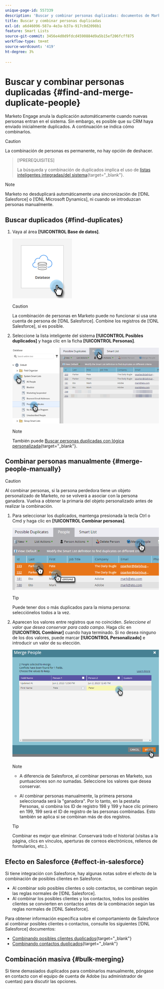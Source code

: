 ```yaml
---
unique-page-id: 557339
description: 'Buscar y combinar personas duplicadas: documentos de Marketo, documentación del producto'
title: Buscar y combinar personas duplicadas
exl-id: a6d46096-587a-4e3a-b37a-917c0d2098b1
feature: Smart Lists
source-git-commit: 3456e4d0d9fdcd4590884d9a5b15ef206fcff875
workflow-type: tm+mt
source-wordcount: '419'
ht-degree: 3%

---
```


# Buscar y combinar personas duplicadas {#find-and-merge-duplicate-people}

Marketo Engage anula la duplicación automáticamente cuando nuevas personas entran en el sistema. Sin embargo, es posible que su CRM haya enviado inicialmente duplicados. A continuación se indica cómo combinarlos.

>[!CAUTION]
>
>La combinación de personas es permanente, no hay opción de deshacer.

>[!PREREQUISITES]
>
>La búsqueda y combinación de duplicados implica el uso de [listas inteligentes integradas/del sistema](/help/marketo/product-docs/core-marketo-concepts/smart-lists-and-static-lists/using-smart-lists/use-built-in-system-smart-lists.md){target="_blank"}.

>[!NOTE]
>
>Marketo no desduplicará automáticamente una sincronización de [!DNL Salesforce] o [!DNL Microsoft Dynamics], ni cuando se introduzcan personas manualmente.

## Buscar duplicados {#find-duplicates}

1. Vaya al área **[!UICONTROL Base de datos]**.

   ![](assets/find-and-merge-duplicate-people-1.png)

   >[!CAUTION]
   >
   >La combinación de personas en Marketo puede no funcionar si usa una cuenta de persona de [!DNL Salesforce]. Combine los registros de [!DNL Salesforce], si es posible.

1. Seleccione la lista inteligente del sistema **[!UICONTROL Posibles duplicados]** y haga clic en la ficha **[!UICONTROL Personas]**.

   ![](assets/find-and-merge-duplicate-people-2.png)

   >[!NOTE]
   >
   >También puede [Buscar personas duplicadas con lógica personalizada](/help/marketo/product-docs/core-marketo-concepts/smart-lists-and-static-lists/managing-people-in-smart-lists/find-duplicate-people-with-custom-logic.md){target="_blank"}.

## Combinar personas manualmente {#merge-people-manually}

>[!CAUTION]
>
>Al combinar personas, si la persona perdedora tiene un objeto personalizado de Marketo, _no_ se volverá a asociar con la persona ganadora. Vuelva a obtener la primaria del objeto personalizado antes de realizar la combinación.

1. Para seleccionar los duplicados, mantenga presionada la tecla Ctrl o Cmd y haga clic en **[!UICONTROL Combinar personas]**.

   ![](assets/find-and-merge-duplicate-people-3.png)

   >[!TIP]
   >
   >Puede tener dos o más duplicados para la misma persona: selecciónelos todos a la vez.

1. Aparecen los valores entre registros que no coinciden. _Seleccione el valor que desea conservar para cada campo_. Haga clic en **[!UICONTROL Combinar]** cuando haya terminado. Si no desea ninguno de los dos valores, puede marcar **[!UICONTROL Personalizado]** e introducir un valor de su elección.

   ![](assets/find-and-merge-duplicate-people-4.png)

   >[!NOTE]
   >
   >* A diferencia de Salesforce, al combinar personas en Marketo, sus puntuaciones son _no_ sumadas. Seleccione los valores que desea conservar.
   >
   >* Al combinar personas manualmente, la primera persona seleccionada será la &quot;ganadora&quot;. Por lo tanto, en la pestaña Personas, si combina los ID de registro 198 y 199 y hace clic primero en 199, 199 será el ID de registro de las personas combinadas. Esto también se aplica si se combinan más de dos registros.

   >[!TIP]
   >
   >Combinar es mejor que eliminar. Conservará todo el historial (visitas a la página, clics en vínculos, aperturas de correos electrónicos, rellenos de formularios, etc.).

## Efecto en Salesforce {#effect-in-salesforce}

Si tiene integración con Salesforce, hay algunas notas sobre el efecto de la combinación de posibles clientes en Salesforce.

* Al combinar solo posibles clientes o solo contactos, se combinan según las reglas normales de [!DNL Salesforce].
* Al combinar los posibles clientes y los contactos, todos los posibles clientes se convierten en contactos antes de la combinación según las reglas normales de [!DNL Salesforce].

Para obtener información específica sobre el comportamiento de Salesforce al combinar posibles clientes o contactos, consulte los siguientes [!DNL Salesforce] documentos:

* [Combinando posibles clientes duplicados](https://help.salesforce.com/HTViewHelpDoc?id=leads_merge.htm&language=en_US){target="_blank"}
* [Combinando contactos duplicados](https://help.salesforce.com/HTViewHelpDoc?id=contacts_merge.htm&language=en_US){target="_blank"}

## Combinación masiva {#bulk-merging}

Si tiene demasiados duplicados para combinarlos manualmente, póngase en contacto con el equipo de cuenta de Adobe (su administrador de cuentas) para discutir las opciones.
